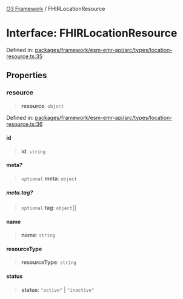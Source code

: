 [O3 Framework](../API.md) / FHIRLocationResource

# Interface: FHIRLocationResource

Defined in: [packages/framework/esm-emr-api/src/types/location-resource.ts:35](https://github.com/its-kios09/openmrs-esm-core/blob/main/packages/framework/esm-emr-api/src/types/location-resource.ts#L35)

## Properties

### resource

> **resource**: `object`

Defined in: [packages/framework/esm-emr-api/src/types/location-resource.ts:36](https://github.com/its-kios09/openmrs-esm-core/blob/main/packages/framework/esm-emr-api/src/types/location-resource.ts#L36)

#### id

> **id**: `string`

#### meta?

> `optional` **meta**: `object`

##### meta.tag?

> `optional` **tag**: `object`[]

#### name

> **name**: `string`

#### resourceType

> **resourceType**: `string`

#### status

> **status**: `"active"` \| `"inactive"`
